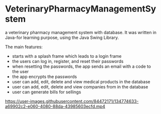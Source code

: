 # VeterinaryPharmacyManagementSystem
a veterinary pharmacy management system with database. It was written in Java-for learning purpose, using the Java Swing Library.

The main features:

 - starts with a splash frame which leads to a login frame
 - the users can log in, register, and reset their passwords
 - when resetting the passwords, the app sends an email with a code to the user
 - the app encrypts the passwords
 - user can add, edit, delete and view medical products in the database
 - user can add, edit, delete and view companies from in the database
 - user can generate bills for sellings


https://user-images.githubusercontent.com/84472171/134774633-a69902c2-e060-4080-88da-43985603ecfd.mp4

